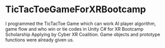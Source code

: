 # TicTacToeGameForXRBootcamp
 I programmed the TicTacToe Game which can work AI player algorithm, game flow and who win or tie codes in Unity C# for XR Bootcamp Scholarship Applying by Cyber XR Coalition. Game objects and prototype functions were already given us.
